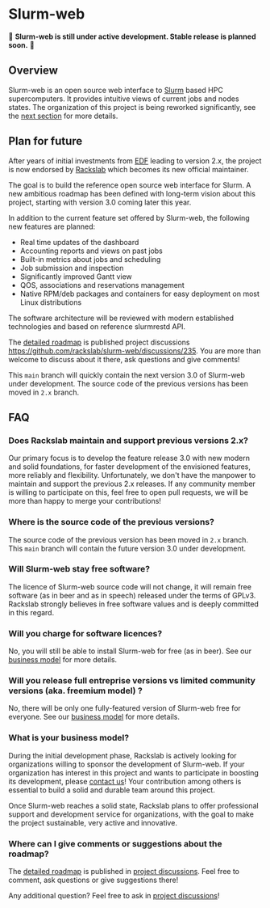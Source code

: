 # Slurm-web

🚧 **Slurm-web is still under active development. Stable release is planned soon.** 🚧

## Overview

Slurm-web is an open source web interface to [Slurm](https://slurm.schedmd.com/)
based HPC supercomputers. It provides intuitive views of current jobs and nodes
states. The organization of this project is being reworked significantly, see
the [next section](#plan-for-future) for more details.

## Plan for future

After years of initial investments from [EDF](https://www.edf.fr/en) leading to
version 2.x, the project is now endorsed by [Rackslab](https://rackslab.io)
which becomes its new official maintainer.

The goal is to build the reference open source web interface for Slurm. A new
ambitious roadmap has been defined with long-term vision about this project,
starting with version 3.0 coming later this year.

In addition to the current feature set offered by Slurm-web, the following new
features are planned:

- Real time updates of the dashboard
- Accounting reports and views on past jobs
- Built-in metrics about jobs and scheduling
- Job submission and inspection
- Significantly improved Gantt view
- QOS, associations and reservations management
- Native RPM/deb packages and containers for easy deployment on most Linux distributions

The software architecture will be reviewed with modern established technologies
and based on reference slurmrestd API.

The [detailed roadmap](https://github.com/rackslab/slurm-web/discussions/235) is
published project discussions https://github.com/rackslab/slurm-web/discussions/235.
You are more than welcome to discuss about it there, ask questions and give
comments!

This `main` branch will quickly contain the next version 3.0 of Slurm-web under
development. The source code of the previous versions has been moved in `2.x`
branch.

## FAQ

### Does Rackslab maintain and support previous versions 2.x?

Our primary focus is to develop the feature release 3.0 with new modern and
solid foundations, for faster development of the envisioned features, more
reliably and flexibility. Unfortunately, we don't have the manpower to maintain
and support the previous 2.x releases. If any community member is willing to
participate on this, feel free to open pull requests, we will be more than happy
to merge your contributions!

### Where is the source code of the previous versions?

The source code of the previous version has been moved in `2.x` branch. This
`main` branch will contain the future version 3.0 under development.

### Will Slurm-web stay free software?

The licence of Slurm-web source code will not change, it will remain free
software (as in beer and as in speech) released under the terms of GPLv3.
Rackslab strongly believes in free software values and is deeply committed in
this regard.

### Will you charge for software licences?

No, you will still be able to install Slurm-web for free (as in beer). See our
[business model](#what-is-your-business-model) for more details.

### Will you release full entreprise versions vs limited community versions (aka. freemium model) ?

No, there will be only one fully-featured version of Slurm-web free for
everyone. See our [business model](#what-is-your-business-model) for more
details.

### What is your business model?

During the initial development phase, Rackslab is actively looking for
organizations willing to sponsor the development of Slurm-web. If your
organization has interest in this project and wants to participate in boosting
its development, please [contact us](https://rackslab.io/en/contact/)! Your
contribution among others is essential to build a solid and durable team around
this project.

Once Slurm-web reaches a solid state, Rackslab plans to offer professional
support and development service for organizations, with the goal to make the
project sustainable, very active and innovative.

### Where can I give comments or suggestions about the roadmap?

The [detailed roadmap](https://github.com/rackslab/slurm-web/discussions/235) is
published in [project discussions](https://github.com/rackslab/slurm-web/discussions).
Feel free to comment, ask questions or give suggestions there!

Any additional question? Feel free to ask in
[project discussions](https://github.com/rackslab/slurm-web/discussions)!
